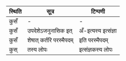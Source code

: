 | स्थिति | सूत्र | टिप्पणी |
| ----- | ------- | ------ |
| कुसँ | - | - |
| कुसँ | उपदेशेऽजनुनासिक इत् | अँ-इत्यस्य इत्संज्ञा |
| कुसँ | शेषात् कर्तरि परस्मैपदम् | इति परस्मैपदम् |
| कुस् | तस्य लोपः | इत्संज्ञकस्य लोपः |
